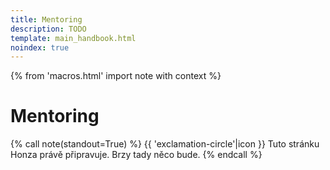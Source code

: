 ```yaml
---
title: Mentoring
description: TODO
template: main_handbook.html
noindex: true
---
```


{% from 'macros.html' import note with context %}

# Mentoring

{% call note(standout=True) %}
  {{ 'exclamation-circle'|icon }} Tuto stránku Honza právě připravuje. Brzy tady něco bude.
{% endcall %}


<!-- {#

https://github.com/honzajavorek/junior.guru/issues/4

https://github.com/honzajavorek/junior.guru/issues/28

Stránka mentoring na webu, kde bude základ o mentoringu obecně, k čemu to je… a pak zvýrazněny odkaz na klub, pak sekce přímo s mentory - jenže jak je propojit, když neexistuje propojovací odkaz přes discord? Sekci přímo s mentory nedělat a kdyžtak dat jen křestní a iniciály.

mít stránku /mentoring/ s představením jak to funguje

včlenit nějak https://github.com/honzajavorek/become-mentor#readme do webu

- školení co je mentorování, jestli to dělají dobře, rozdíl mezi mentoringem a koučingem
- Poznej ... produkt - video nebo lidsky na akci poznat nějaký produkt
- co za tím je, vysvětlit celý proces

dat mentorum tip ze si muzou dat mail na notifikace z discordu

Návod pro mentory musí zahrnovat nastavení notifikaci

- lidi neprijdou na ten mentoring, rezervujou si cas, ale neprijdou
- kdyz uz prijdou, tak je to stack overflow, i ten mentoring channel je stack overflow, neni to mentoring a nema to dlouhodobejsi charakter
- zduraznit ze mentori to delaji dobrovolne a neni slusny neprijit na domluveny cas a predem se neomluvit
- udelat stranku na web, kde bude navod na mentoring a mozna i seznam tech mentoru
- Volat si můžete přímo přes discord nebo přes cokoliv si domluvíte
- webinář a manuál pro mentorky, webinář a manuál pro mentees, kde jsou nastavený očekávání a jak mentorovat nebo SMART cíle mentoringu


 '💡 **Tip:** Ať už jsi junior nebo mentor, pusť si parádní [přednášku o mentoringu](https://www.youtube.com/watch?v=8xeX7wfX_x4) od Anny Ossowski. '
 'Existuje i [přepis](https://github.com/honzajavorek/become-mentor/blob/master/README.md) a [český překlad](https://github.com/honzajavorek/become-mentor/blob/master/cs.md).'

#} -->
